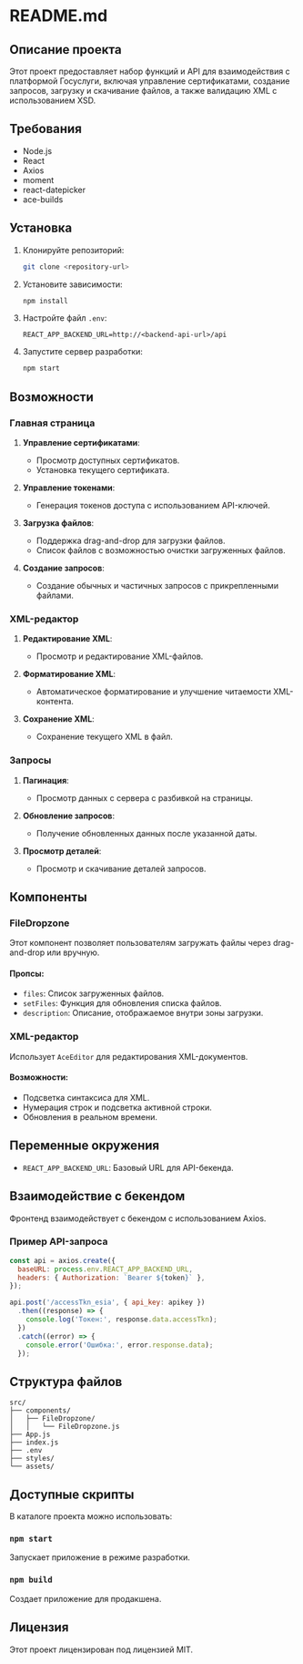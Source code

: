 # README.md

## Описание проекта

Этот проект предоставляет набор функций и API для взаимодействия с платформой Госуслуги, включая управление сертификатами, создание запросов, загрузку и скачивание файлов, а также валидацию XML с использованием XSD.

## Требования

- Node.js
- React
- Axios
- moment
- react-datepicker
- ace-builds

## Установка

1. Клонируйте репозиторий:
   ```bash
   git clone <repository-url>
   ```

2. Установите зависимости:
   ```bash
   npm install
   ```

3. Настройте файл `.env`:
   ```plaintext
   REACT_APP_BACKEND_URL=http://<backend-api-url>/api
   ```

4. Запустите сервер разработки:
   ```bash
   npm start
   ```

## Возможности

### Главная страница

1. **Управление сертификатами**:
   - Просмотр доступных сертификатов.
   - Установка текущего сертификата.

2. **Управление токенами**:
   - Генерация токенов доступа с использованием API-ключей.

3. **Загрузка файлов**:
   - Поддержка drag-and-drop для загрузки файлов.
   - Список файлов с возможностью очистки загруженных файлов.

4. **Создание запросов**:
   - Создание обычных и частичных запросов с прикрепленными файлами.

### XML-редактор

1. **Редактирование XML**:
   - Просмотр и редактирование XML-файлов.

2. **Форматирование XML**:
   - Автоматическое форматирование и улучшение читаемости XML-контента.

3. **Сохранение XML**:
   - Сохранение текущего XML в файл.

### Запросы

1. **Пагинация**:
   - Просмотр данных с сервера с разбивкой на страницы.

2. **Обновление запросов**:
   - Получение обновленных данных после указанной даты.

3. **Просмотр деталей**:
   - Просмотр и скачивание деталей запросов.

## Компоненты

### FileDropzone

Этот компонент позволяет пользователям загружать файлы через drag-and-drop или вручную.

#### Пропсы:
- `files`: Список загруженных файлов.
- `setFiles`: Функция для обновления списка файлов.
- `description`: Описание, отображаемое внутри зоны загрузки.

### XML-редактор

Использует `AceEditor` для редактирования XML-документов.

#### Возможности:
- Подсветка синтаксиса для XML.
- Нумерация строк и подсветка активной строки.
- Обновления в реальном времени.

## Переменные окружения

- `REACT_APP_BACKEND_URL`: Базовый URL для API-бекенда.

## Взаимодействие с бекендом

Фронтенд взаимодействует с бекендом с использованием Axios.

### Пример API-запроса

```javascript
const api = axios.create({
  baseURL: process.env.REACT_APP_BACKEND_URL,
  headers: { Authorization: `Bearer ${token}` },
});

api.post('/accessTkn_esia', { api_key: apikey })
  .then((response) => {
    console.log('Токен:', response.data.accessTkn);
  })
  .catch((error) => {
    console.error('Ошибка:', error.response.data);
  });
```

## Структура файлов

```plaintext
src/
├── components/
│   ├── FileDropzone/
│   │   └── FileDropzone.js
├── App.js
├── index.js
├── .env
├── styles/
└── assets/
```

## Доступные скрипты

В каталоге проекта можно использовать:

### `npm start`

Запускает приложение в режиме разработки.

### `npm build`

Создает приложение для продакшена.

## Лицензия

Этот проект лицензирован под лицензией MIT.
